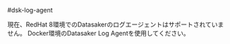 #dsk-log-agent

現在、RedHat 8環境でのDatasakerのログエージェントはサポートされていません。 Docker環境のDatasaker Log Agentを使用してください。